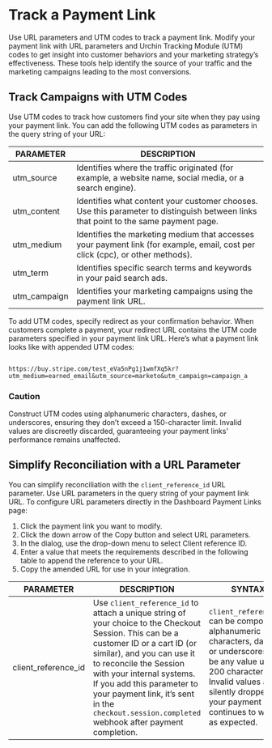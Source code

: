 # Track a Payment Link

Use URL parameters and UTM codes to track a payment link. Modify your payment link with URL parameters and Urchin Tracking Module (UTM) codes to get insight into customer behaviors and your marketing strategy’s effectiveness. These tools help identify the source of your traffic and the marketing campaigns leading to the most conversions.

## Track Campaigns with UTM Codes

Use UTM codes to track how customers find your site when they pay using your payment link. You can add the following UTM codes as parameters in the query string of your URL:

| PARAMETER    | DESCRIPTION                                                                                                                         |
| ------------ | ----------------------------------------------------------------------------------------------------------------------------------- |
| utm_source   | Identifies where the traffic originated (for example, a website name, social media, or a search engine).                            |
| utm_content  | Identifies what content your customer chooses. Use this parameter to distinguish between links that point to the same payment page. |
| utm_medium   | Identifies the marketing medium that accesses your payment link (for example, email, cost per click (cpc), or other methods).       |
| utm_term     | Identifies specific search terms and keywords in your paid search ads.                                                              |
| utm_campaign | Identifies your marketing campaigns using the payment link URL.                                                                     |

To add UTM codes, specify redirect as your confirmation behavior. When customers complete a payment, your redirect URL contains the UTM code parameters specified in your payment link URL. Here’s what a payment link looks like with appended UTM codes:

```

https://buy.stripe.com/test_eVa5nPg1j1wmfXq5kr?utm_medium=earned_email&utm_source=marketo&utm_campaign=campaign_a

```

### Caution

Construct UTM codes using alphanumeric characters, dashes, or underscores, ensuring they don’t exceed a 150-character limit. Invalid values are discreetly discarded, guaranteeing your payment links' performance remains unaffected.

## Simplify Reconciliation with a URL Parameter

You can simplify reconciliation with the `client_reference_id` URL parameter. Use URL parameters in the query string of your payment link URL. To configure URL parameters directly in the Dashboard Payment Links page:

1. Click the payment link you want to modify.
2. Click the down arrow of the Copy button and select URL parameters.
3. In the dialog, use the drop-down menu to select Client reference ID.
4. Enter a value that meets the requirements described in the following table to append the reference to your URL.
5. Copy the amended URL for use in your integration.

| PARAMETER           | DESCRIPTION                                                                                                                                                                                                                                                                                                                                              | SYNTAX                                                                                                                                                                                                                     |
| ------------------- | -------------------------------------------------------------------------------------------------------------------------------------------------------------------------------------------------------------------------------------------------------------------------------------------------------------------------------------------------------- | -------------------------------------------------------------------------------------------------------------------------------------------------------------------------------------------------------------------------- |
| client_reference_id | Use `client_reference_id` to attach a unique string of your choice to the Checkout Session. This can be a customer ID or a cart ID (or similar), and you can use it to reconcile the Session with your internal systems. If you add this parameter to your payment link, it’s sent in the `checkout.session.completed` webhook after payment completion. | `client_reference_id` can be composed of alphanumeric characters, dashes, or underscores, and be any value up to 200 characters. Invalid values are silently dropped, but your payment page continues to work as expected. |
